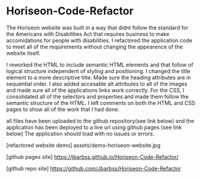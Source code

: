 # Horiseon-Code-Refactor

The Horiseon website was built in a way that didnt follow the standard for the Americans with Disabilities Act that requires business to make accomidations for people with disabilities.
I refactored the application code to meet all of the requirements without changing the appearence of the website itself.

I reworked the HTML to include semantic HTML elements and that follow of logical structure independent of styling and positioning. I changed the title element to a more descriptive title. Made sure the heading attributes are in sequential order. I also added accesable alt attributes to all of the images and made sure all of the applications links work correctly.
For the CSS, I consolidated all of the selectors and properties and made them follow the semantic structure of the HTML. I left comments on both the HTML and CSS pages to show all of the work that I had done.

all files have been uploaded to the github repository(see link below) and the application has been deployed to a live url using github pages (see link below)
The application should load with no issues or errors.

[refactored website demo] assets/demo-horiseon-website.jpg

[github pages site] https://jbarbss.github.io/Horiseon-Code-Refactor/

[github repo site] https://github.com/Jbarbss/Horiseon-Code-Refactor
